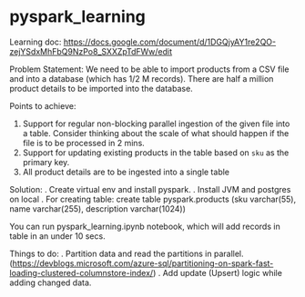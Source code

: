 # pyspark_learning

Learning doc: https://docs.google.com/document/d/1DGQjyAY1re2QO-zejYSdxMhFbQ9NzPo8_SXXZpTdFWw/edit

Problem Statement: We need to be able to import products from a CSV file and into a database (which has 1/2 M records). There are half a million product details to be imported into the database.

Points to achieve:
1. Support for regular non-blocking parallel ingestion of the given file into a table. Consider thinking about the scale of what should happen if the file is to be processed in 2 mins.
2. Support for updating existing products in the table based on `sku` as the primary key.
3. All product details are to be ingested into a single table

Solution:
. Create virtual env and install pyspark.
. Install JVM and postgres on local
. For creating table:
    create table pyspark.products (sku varchar(55), name varchar(255), description varchar(1024))

You can run pyspark_learning.ipynb notebook, which will add records in table in an under 10 secs.

Things to do:
. Partition data and read the partitions in parallel. (https://devblogs.microsoft.com/azure-sql/partitioning-on-spark-fast-loading-clustered-columnstore-index/)
. Add update (Upsert) logic while adding changed data.
